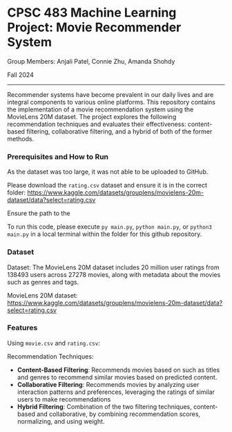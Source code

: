 # CPSC 483 Machine Learning Project: Movie Recommender System

Group Members: Anjali Patel, Connie Zhu, Amanda Shohdy 

Fall 2024

---
Recommender systems have become prevalent in our daily lives and are integral components to various online platforms. This repository contains the implementation of a movie recommendation system using the MovieLens 20M dataset. The project explores the following recommendation techniques and evaluates their effectiveness: content-based filtering, collaborative filtering, and a hybrid of both of the former methods.

### Prerequisites and How to Run

As the dataset was too large, it was not able to be uploaded to GitHub.

Please download the `rating.csv` dataset and ensure it is in the correct folder: https://www.kaggle.com/datasets/grouplens/movielens-20m-dataset/data?select=rating.csv

Ensure the path to the

To run this code, please execute `py main.py`, `python main.py`, or `python3 main.py` in a local terminal within the folder for this github repository.

### Dataset

Dataset: The MovieLens 20M dataset includes 20 million user ratings from 138493 users across 27278 movies, along with metadata about the movies such as genres and tags.

MovieLens 20M dataset: https://www.kaggle.com/datasets/grouplens/movielens-20m-dataset/data?select=rating.csv

### Features
Using `movie.csv` and `rating.csv`:

Recommendation Techniques:
- **Content-Based Filtering**: Recommends movies based on such as titles and genres to recommend similar movies based on predicted content.
- **Collaborative Filtering**: Recommends movies by analyzing user interaction patterns and preferences, leveraging the ratings of similar users to make recommendations
- **Hybrid Filtering**: Combination of the two filtering techniques, content-based and collaborative, by combining recommendation scores, normalizing, and using weight.
